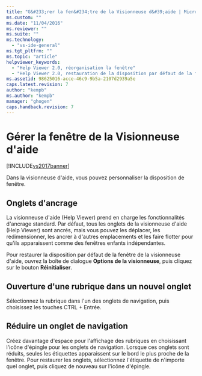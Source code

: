 ```yaml
---
title: "G&#233;rer la fen&#234;tre de la Visionneuse d&#39;aide | Microsoft Docs"
ms.custom: ""
ms.date: "11/04/2016"
ms.reviewer: ""
ms.suite: ""
ms.technology: 
  - "vs-ide-general"
ms.tgt_pltfrm: ""
ms.topic: "article"
helpviewer_keywords: 
  - "Help Viewer 2.0, réorganisation la fenêtre"
  - "Help Viewer 2.0, restauration de la disposition par défaut de la fenêtre"
ms.assetid: 98625016-acce-46c9-9b5a-2107d2939a5e
caps.latest.revision: 7
author: "kempb"
ms.author: "kempb"
manager: "ghogen"
caps.handback.revision: 7
---
```

# G&#233;rer la fen&#234;tre de la Visionneuse d&#39;aide
[!INCLUDE[vs2017banner](../code-quality/includes/vs2017banner.md)]

Dans la visionneuse d'aide, vous pouvez personnaliser la disposition de fenêtre.  
  
## Onglets d'ancrage  
 La visionneuse d'aide \(Help Viewer\) prend en charge les fonctionnalités d'ancrage standard.  Par défaut, tous les onglets de la visionneuse d'aide \(Help Viewer\) sont ancrés, mais vous pouvez les déplacer, les redimensionner, les ancrer à d'autres emplacements et les faire flotter pour qu'ils apparaissent comme des fenêtres enfants indépendantes.  
  
 Pour restaurer la disposition par défaut de la fenêtre de la visionneuse d'aide, ouvrez la boîte de dialogue **Options de la visionneuse**, puis cliquez sur le bouton **Réinitialiser**.  
  
## Ouverture d'une rubrique dans un nouvel onglet  
 Sélectionnez la rubrique dans l'un des onglets de navigation, puis choisissez les touches CTRL \+ Entrée.  
  
## Réduire un onglet de navigation  
 Créez davantage d'espace pour l'affichage des rubriques en choisissant l'icône d'épingle pour les onglets de navigation.  Lorsque ces onglets sont réduits, seules les étiquettes apparaissent sur le bord le plus proche de la fenêtre.  Pour restaurer les onglets, sélectionnez l'étiquette de n'importe quel onglet, puis cliquez de nouveau sur l'icône d'épingle.